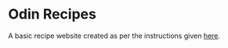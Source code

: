 # Odin Recipes
A basic recipe website created as per the instructions given [here](https://www.theodinproject.com/lessons/foundations-recipes#assignment).
